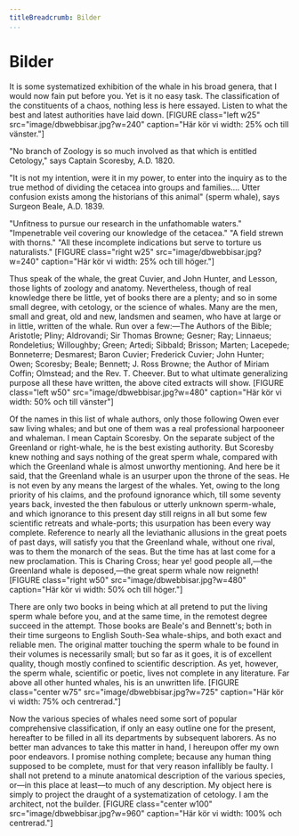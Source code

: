 ```yaml
---
titleBreadcrumb: Bilder
...
```

Bilder
==============================================

It is some systematized exhibition of the whale in his broad genera, that I would now fain put before you. Yet is it no easy task. The classification of the constituents of a chaos, nothing less is here essayed. Listen to what the best and latest authorities have laid down.
[FIGURE class="left w25" src="image/dbwebbisar.jpg?w=240" caption="Här kör vi width: 25% och till vänster."]

"No branch of Zoology is so much involved as that which is entitled Cetology," says Captain Scoresby, A.D. 1820.

"It is not my intention, were it in my power, to enter into the inquiry as to the true method of dividing the cetacea into groups and families.... Utter confusion exists among the historians of this animal" (sperm whale), says Surgeon Beale, A.D. 1839.

"Unfitness to pursue our research in the unfathomable waters." "Impenetrable veil covering our knowledge of the cetacea." "A field strewn with thorns." "All these incomplete indications but serve to torture us naturalists."
[FIGURE class="right w25" src="image/dbwebbisar.jpg?w=240" caption="Här kör vi width: 25% och till höger."]


Thus speak of the whale, the great Cuvier, and John Hunter, and Lesson, those lights of zoology and anatomy. Nevertheless, though of real knowledge there be little, yet of books there are a plenty; and so in some small degree, with cetology, or the science of whales. Many are the men, small and great, old and new, landsmen and seamen, who have at large or in little, written of the whale. Run over a few:—The Authors of the Bible; Aristotle; Pliny; Aldrovandi; Sir Thomas Browne; Gesner; Ray; Linnaeus; Rondeletius; Willoughby; Green; Artedi; Sibbald; Brisson; Marten; Lacepede; Bonneterre; Desmarest; Baron Cuvier; Frederick Cuvier; John Hunter; Owen; Scoresby; Beale; Bennett; J. Ross Browne; the Author of Miriam Coffin; Olmstead; and the Rev. T. Cheever. But to what ultimate generalizing purpose all these have written, the above cited extracts will show.
[FIGURE class="left w50" src="image/dbwebbisar.jpg?w=480" caption="Här kör vi width: 50% och till vänster"]

Of the names in this list of whale authors, only those following Owen ever saw living whales; and but one of them was a real professional harpooneer and whaleman. I mean Captain Scoresby. On the separate subject of the Greenland or right-whale, he is the best existing authority. But Scoresby knew nothing and says nothing of the great sperm whale, compared with which the Greenland whale is almost unworthy mentioning. And here be it said, that the Greenland whale is an usurper upon the throne of the seas. He is not even by any means the largest of the whales. Yet, owing to the long priority of his claims, and the profound ignorance which, till some seventy years back, invested the then fabulous or utterly unknown sperm-whale, and which ignorance to this present day still reigns in all but some few scientific retreats and whale-ports; this usurpation has been every way complete. Reference to nearly all the leviathanic allusions in the great poets of past days, will satisfy you that the Greenland whale, without one rival, was to them the monarch of the seas. But the time has at last come for a new proclamation. This is Charing Cross; hear ye! good people all,—the Greenland whale is deposed,—the great sperm whale now reigneth!
[FIGURE class="right w50" src="image/dbwebbisar.jpg?w=480" caption="Här kör vi width: 50% och till höger."]


There are only two books in being which at all pretend to put the living sperm whale before you, and at the same time, in the remotest degree succeed in the attempt. Those books are Beale's and Bennett's; both in their time surgeons to English South-Sea whale-ships, and both exact and reliable men. The original matter touching the sperm whale to be found in their volumes is necessarily small; but so far as it goes, it is of excellent quality, though mostly confined to scientific description. As yet, however, the sperm whale, scientific or poetic, lives not complete in any literature. Far above all other hunted whales, his is an unwritten life.
[FIGURE class="center w75" src="image/dbwebbisar.jpg?w=725" caption="Här kör vi width: 75% och centrerad."]

Now the various species of whales need some sort of popular comprehensive classification, if only an easy outline one for the present, hereafter to be filled in all its departments by subsequent laborers. As no better man advances to take this matter in hand, I hereupon offer my own poor endeavors. I promise nothing complete; because any human thing supposed to be complete, must for that very reason infallibly be faulty. I shall not pretend to a minute anatomical description of the various species, or—in this place at least—to much of any description. My object here is simply to project the draught of a systematization of cetology. I am the architect, not the builder.
[FIGURE class="center w100" src="image/dbwebbisar.jpg?w=960" caption="Här kör vi width: 100% och centrerad."]
